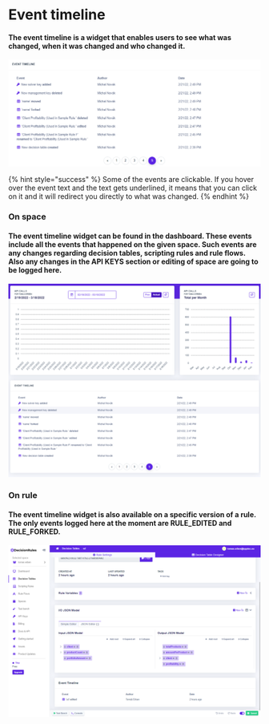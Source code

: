 # Event timeline

#### The event timeline is a widget that enables users to see what was changed, when it was changed and who changed it.&#x20;

![](../.gitbook/assets/event-timeline.png)

{% hint style="success" %}
Some of the events are clickable. If you hover over the event text and the text gets underlined, it means that you can click on it and it will redirect you directly to what was changed.
{% endhint %}

### On space

#### The event timeline widget can be found in the dashboard. These events include all the events that happened on the given space. Such events are any changes regarding decision tables, scripting rules and rule flows. Also any changes in the API KEYS section or editing of space are going to be logged here.

![](../.gitbook/assets/timeline-space.png)

### On rule

#### The event timeline widget is also available on a specific version of a rule. The only events logged here at the moment are RULE\_EDITED and RULE\_FORKED.



![](../.gitbook/assets/timeline-rule.png)
